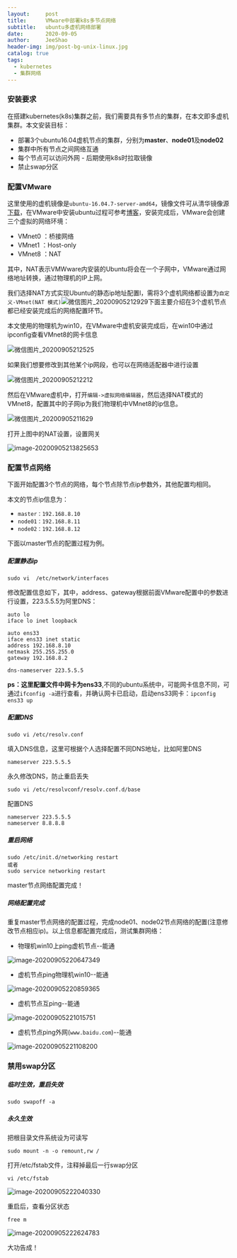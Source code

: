 ```yaml
---
layout:     post
title:      VMware中部署k8s多节点网络
subtitle:   ubuntu多虚机网络部署
date:       2020-09-05
author:     JeeShao
header-img: img/post-bg-unix-linux.jpg
catalog: true
tags:
  - kubernetes
  - 集群网络
---
```


### 安装要求

在搭建kubernetes(k8s)集群之前，我们需要具有多节点的集群，在本文即多虚机集群。本文安装目标：

- 部署3个ubuntu16.04虚机节点的集群，分别为**master**、**node01**及**node02**
- 集群中所有节点之间网络互通
- 每个节点可以访问外网 - 后期使用k8s时拉取镜像
- 禁止swap分区

### 配置VMware

这里使用的虚机镜像是`ubuntu-16.04.7-server-amd64`，镜像文件可从清华镜像源[下载](https://mirrors.tuna.tsinghua.edu.cn/ubuntu-releases/)，在VMware中安装ubuntu过程可参考[博客](https://blog.csdn.net/zhengchaooo/article/details/79500209)，安装完成后，VMware会创建三个虚拟的网络环境：

- VMnet0 ：桥接网络
- VMnet1 ：Host-only
- VMnet8 ：NAT

其中，NAT表示VMWware内安装的Ubuntu将会在一个子网中，VMware通过网络地址转换，通过物理机的IP上网。

我们选择NAT方式实现Ubuntu的静态ip地址配置l，需将3个虚机网络都设置为`自定义-VMnet(NAT 模式)`![微信图片_20200905212929](https://jeeshao.github.io/img/2020-09-05-vmware中部署k8s多节点网络/微信图片_20200905212929.png)下面主要介绍在3个虚机节点都已经安装完成后的网络配置环节。

本文使用的物理机为win10，在VMware中虚机安装完成后，在win10中通过ipconfig查看VMnet8的网卡信息

![微信图片_20200905212525](https://jeeshao.github.io/img/2020-09-05-vmware中部署k8s多节点网络/微信图片_20200905212525.png)

如果我们想要修改到其他某个ip网段，也可以在网络适配器中进行设置

![微信图片_20200905212212](https://jeeshao.github.io/img/2020-09-05-vmware中部署k8s多节点网络/微信图片_20200905212212.png)

然后在VMware虚机中，打开`编辑->虚拟网络编辑器`，然后选择NAT模式的VMnet8，配置其中的子网ip为我们物理机中VMnet8的ip信息。

![微信图片_20200905211629](https://jeeshao.github.io/img/2020-09-05-vmware中部署k8s多节点网络/微信图片_20200905211629.png)

打开上图中的NAT设置，设置网关

![image-20200905213825653](https://jeeshao.github.io/img/2020-09-05-vmware中部署k8s多节点网络/image-20200905213825653.png)

### 配置节点网络

下面开始配置3个节点的网络，每个节点除节点ip参数外，其他配置均相同。

本文的节点ip信息为：

- `master：192.168.8.10`
- `node01：192.168.8.11`
- `node02：192.168.8.12`

下面以master节点的配置过程为例。

##### 配置静态ip

```
sudo vi  /etc/network/interfaces
```

修改配置信息如下，其中，address、gateway根据前面VMware配置中的参数进行设置，223.5.5.5为阿里DNS：

```
auto lo
iface lo inet loopback

auto ens33
iface ens33 inet static
address 192.168.8.10
netmask 255.255.255.0
gateway 192.168.8.2

dns-nameserver 223.5.5.5

```

**ps：**这里配置文件中网卡为**ens33**,不同的ubuntu系统中，可能网卡信息不同，可通过```ifconfig -a```进行查看，并确认网卡已启动，启动ens33网卡：```ipconfig ens33 up```

##### 配置DNS

```
sudo vi /etc/resolv.conf
```

填入DNS信息，这里可根据个人选择配置不同DNS地址，比如阿里DNS

```
nameserver 223.5.5.5
```

永久修改DNS，防止重启丢失

```
sudo vi /etc/resolvconf/resolv.conf.d/base
```

配置DNS

```
nameserver 223.5.5.5
nameserver 8.8.8.8
```

##### 重启网络

```
sudo /etc/init.d/networking restart
或者
sudo service networking restart
```

master节点网络配置完成！

##### 网络配置完成

重复master节点网络的配置过程，完成node01、node02节点网络的配置(注意修改节点相应ip)。以上信息都配置完成后，测试集群网络：

- 物理机win10上ping虚机节点--能通

![image-20200905220647349](https://jeeshao.github.io/img/2020-09-05-vmware中部署k8s多节点网络/image-20200905220647349.png)

- 虚机节点ping物理机win10--能通

![image-20200905220859365](https://jeeshao.github.io/img/2020-09-05-vmware中部署k8s多节点网络/image-20200905220859365.png)

- 虚机节点互ping--能通

![image-20200905221015751](https://jeeshao.github.io/img/2020-09-05-vmware中部署k8s多节点网络/image-20200905221015751.png)

- 虚机节点ping外网(`www.baidu.com`)--能通

![image-20200905221108200](https://jeeshao.github.io/img/2020-09-05-vmware中部署k8s多节点网络/image-20200905221108200.png)

### 禁用swap分区

##### 临时生效，重启失效

```
sudo swapoff -a
```

##### 永久生效

把根目录文件系统设为可读写

```sudo mount -n -o remount,rw /```

打开/etc/fstab文件，注释掉最后一行swap分区

```vi /etc/fstab```

![image-20200905222040330](https://jeeshao.github.io/img/2020-09-05-vmware中部署k8s多节点网络/image-20200905222040330.png)

 重启后，查看分区状态

```
free m
```

![image-20200905222624783](https://jeeshao.github.io/img/2020-09-05-vmware中部署k8s多节点网络/image-20200905222624783.png)

大功告成！

[^参考资料]: [Linux虚拟机设置静态IP](https://blog.csdn.net/cgs1999/article/details/91416055)

